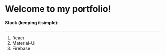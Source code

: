 # Welcome to my portfolio!

#### Stack (keeping it simple):
---
1. React
2. Material-UI
4. Firebase
